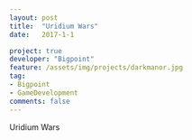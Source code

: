 ```yaml
---
layout: post
title:  "Uridium Wars"
date:   2017-1-1

project: true
developer: "Bigpoint"
feature: /assets/img/projects/darkmanor.jpg
tag:
- Bigpoint
- GameDevelopment
comments: false
---
```


Uridium Wars
